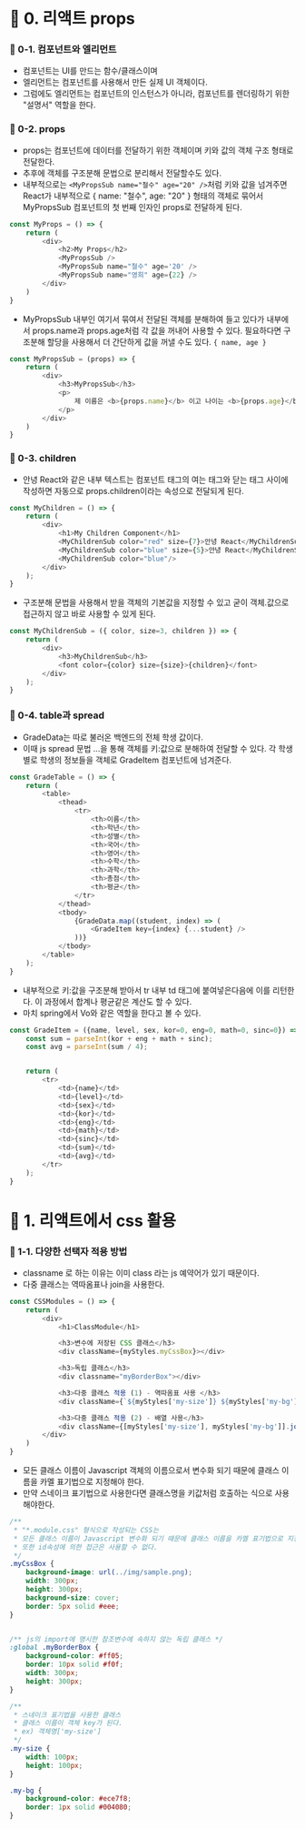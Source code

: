 # 📌 0. 리액트 props
### 📌 0-1. 컴포넌트와 엘리먼트
- 컴포넌트는 UI를 만드는 함수/클래스이며
- 엘리먼트는 컴포넌트를 사용해서 만든 실제 UI 객체이다.
- 그럼에도 엘리먼트는 컴포넌트의 인스턴스가 아니라, 컴포넌트를 렌더링하기 위한 "설명서" 역할을 한다.

### 📌 0-2. props
- props는 컴포넌트에 데이터를 전달하기 위한 객체이며 키와 값의 객체 구조 형태로 전달한다.
- 추후에 객체를 구조분해 문법으로 분리해서 전달할수도 있다.
- 내부적으로는 `<MyPropsSub name="철수" age="20" />`처럼 키와 값을 넘겨주면 React가 내부적으로 { name: "철수", age: "20" } 형태의 객체로 묶어서 MyPropsSub 컴포넌트의 첫 번째 인자인 props로 전달하게 된다.
```js
const MyProps = () => {
    return (
        <div>
            <h2>My Props</h2>
            <MyPropsSub />
            <MyPropsSub name="철수" age='20' />
            <MyPropsSub name="영희" age={22} />
        </div>
    )
}
```
- MyPropsSub 내부인 여기서 묶여서 전달된 객체를 분해하여 들고 있다가 내부에서 props.name과 props.age처럼 각 값을 꺼내어 사용할 수 있다. 필요하다면 구조분해 할당을 사용해서 더 간단하게 값을 꺼낼 수도 있다. `{ name, age }`
```js
const MyPropsSub = (props) => {
    return (
        <div>
            <h3>MyPropsSub</h3>
            <p>
                제 이름은 <b>{props.name}</b> 이고 나이는 <b>{props.age}</b> 입니다.
            </p>
        </div>
    )
}
```

### 📌 0-3. children
- 안녕 React와 같은 내부 텍스트는 컴포넌트 태그의 여는 태그와 닫는 태그 사이에 작성하면 자동으로 props.children이라는 속성으로 전달되게 된다.
```js
const MyChildren = () => {
    return (
        <div>
            <h1>My Children Component</h1>
            <MyChildrenSub color="red" size={7}>안녕 React</MyChildrenSub>
            <MyChildrenSub color="blue" size={5}>안녕 React</MyChildrenSub>
            <MyChildrenSub color="blue"/>
        </div>
    );
}
```
- 구조분해 문법을 사용해서 받을 객체의 기본값을 지정할 수 있고 굳이 객체.값으로 접근하지 않고 바로 사용할 수 있게 된다.
```js
const MyChildrenSub = ({ color, size=3, children }) => {
    return (
        <div>
            <h3>MyChildrenSub</h3>
            <font color={color} size={size}>{children}</font>
        </div>
    );
}
```

### 📌 0-4. table과 spread
- GradeData는 따로 불러온 백엔드의 전체 학생 값이다.
- 이때 js spread 문법 ...을 통해 객체를 키:값으로 분해하여 전달할 수 있다. 각 학생 별로 학생의 정보들을 객체로 GradeItem 컴포넌트에 넘겨준다.
```js
const GradeTable = () => {
    return (
        <table>
            <thead>
                <tr>
                    <th>이름</th>
                    <th>학년</th>
                    <th>성별</th>
                    <th>국어</th>
                    <th>영어</th>
                    <th>수학</th>
                    <th>과학</th>
                    <th>총점</th>
                    <th>평균</th>
                </tr>
            </thead>
            <tbody>
                {GradeData.map((student, index) => (
                    <GradeItem key={index} {...student} />
                ))}
            </tbody>
        </table>
    );
}
```
- 내부적으로 키:값을 구조분해 받아서 tr 내부 td 태그에 붙여넣은다음에 이를 리턴한다. 이 과정에서 합계나 평균같은 계산도 할 수 있다.
- 마치 spring에서 Vo와 같은 역할을 한다고 볼 수 있다.
```js
const GradeItem = ({name, level, sex, kor=0, eng=0, math=0, sinc=0}) => {
    const sum = parseInt(kor + eng + math + sinc);
    const avg = parseInt(sum / 4);


    return (
        <tr>
            <td>{name}</td>
            <td>{level}</td>
            <td>{sex}</td>
            <td>{kor}</td>
            <td>{eng}</td>
            <td>{math}</td>
            <td>{sinc}</td>
            <td>{sum}</td>
            <td>{avg}</td>
        </tr>
    );
}
```

# 📌 1. 리액트에서 css 활용
### 📌 1-1. 다양한 선택자 적용 방법
- classname 로 하는 이유는 이미 class 라는 js 예약어가 있기 때문이다.
- 다중 클래스는 역따옴표나 join을 사용한다.
```js
const CSSModules = () => {
    return (
        <div>
            <h1>ClassModule</h1>

            <h3>변수에 저장된 CSS 클래스</h3>
            <div className={myStyles.myCssBox}></div>

            <h3>독립 클래스</h3>
            <div classname="myBorderBox"></div>

            <h3>다중 클래스 적용 (1) - 역따옴표 사용 </h3>
            <div className={`${myStyles['my-size']} ${myStyles['my-bg']}`}></div>

            <h3>다중 클래스 적용 (2) - 배열 사용</h3>
            <div className={[myStyles['my-size'], myStyles['my-bg']].join(' ')}></div>
        </div>
    )
}
```
- 모든 클래스 이름이 Javascript 객체의 이름으로서 변수화 되기 때문에 클래스 이름을 카멜 표기법으로 지정해야 한다. 
- 만약 스네이크 표기법으로 사용한다면 클래스명을 키값처럼 호출하는 식으로 사용해야한다.
```css
/**
 * "*.module.css" 형식으로 작성되는 CSS는 
 * 모든 클래스 이름이 Javascript 변수화 되기 때문에 클래스 이름을 카멜 표기법으로 지정해야 한다.(권장)
 * 또한 id속성에 의한 접근은 사용할 수 없다.
 */
.myCssBox {
    background-image: url(../img/sample.png);
    width: 300px;
    height: 300px;
    background-size: cover;
    border: 5px solid #eee;
}


/** js의 import에 명시한 참조변수에 속하지 않는 독립 클래스 */
:global .myBorderBox {
    background-color: #ff05;
    border: 10px solid #f0f;
    width: 300px;
    height: 300px;
}

/**
 * 스네이크 표기법을 사용한 클래스
 * 클래스 이름이 객체 key가 된다.
 * ex) 객체명['my-size']
 */
.my-size {
    width: 100px;
    height: 100px;
}

.my-bg {
    background-color: #ece7f8;
    border: 1px solid #004080;
}
```